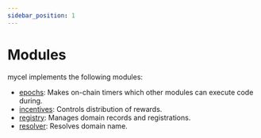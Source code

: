 ```yaml
---
sidebar_position: 1
---
```


# Modules

mycel implements the following modules:

- [epochs](epochs): Makes on-chain timers which other modules can execute code during.
- [incentives](incentives): Controls distribution of rewards.
- [registry](registry): Manages domain records and registrations.
- [resolver](resolver): Resolves domain name.

